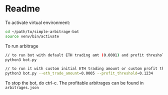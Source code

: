 # Readme

To activate virtual environment:

```bash
cd ~/path/to/simple-arbitrage-bot
source venv/bin/activate
```

To run arbitrage

```bash
// to run bot with default ETH trading amt (0.0001) and profit threshold (0.0000005)
python3 bot.py

// to run it with custom initial ETH trading amount or custom profit threshold
python3 bot.py --eth_trade_amount=0.0005 --profit_threshold=0.1234
```

To stop the bot, do ctrl-c. The profitable arbitrages can be found in `arbitrages.json`

